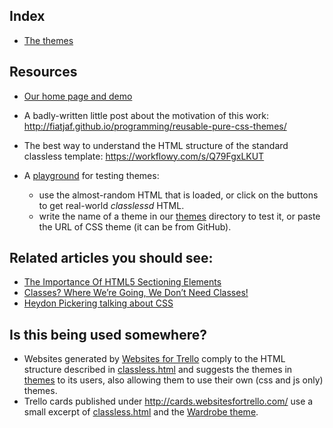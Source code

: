 ## Index

* [The themes](https://github.com/websitesfortrello/classless/gh-pages/themes)

## Resources

* [Our home page and demo](https://fiatjaf.github.io/classless/)
* A badly-written little post about the motivation of this work: http://fiatjaf.github.io/programming/reusable-pure-css-themes/
* The best way to understand the HTML structure of the standard classless template: https://workflowy.com/s/Q79FgxLKUT
* A [playground](https://fiatjaf.github.io/classless/playground.html) for testing themes:

  * use the almost-random HTML that is loaded, or click on the buttons to get real-world _classlessd_ HTML.
  * write the name of a theme in our [themes](https://github.com/fiatjaf/classless/tree/gh-pages/themes) directory to test it, or paste the URL of CSS theme (it can be from GitHub).

## Related articles you should see:

  * [The Importance Of HTML5 Sectioning Elements](http://www.smashingmagazine.com/2013/01/18/the-importance-of-sections/)
  * [Classes? Where We’re Going, We Don’t Need Classes!](http://www.smashingmagazine.com/2012/06/19/classes-where-were-going-we-dont-need-classes/)
  * [Heydon Pickering talking about CSS](https://vimeo.com/101718785)

## Is this being used somewhere?

* Websites generated by [Websites for Trello](http://websitesfortrello.com/) comply to the HTML structure described in [classless.html](https://github.com/fiatjaf/classless/tree/gh-pages/classless.html) and suggests the themes in [themes](https://github.com/fiatjaf/classless/tree/gh-pages/themes) to its users, also allowing them to use their own (css and js only) themes.
* Trello cards published under http://cards.websitesfortrello.com/ use a small excerpt of [classless.html](https://github.com/fiatjaf/classless/tree/gh-pages/template.html) and the [Wardrobe theme](https://github.com/fiatjaf/classless/blob/gh-pages/themes/wardrobe.css).
